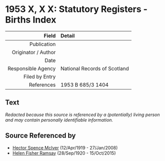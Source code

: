 ﻿---
layout: page
permalink: /sources/s17539604
---

# 1953 X, X X: Statutory Registers - Births Index

Field | Detail
---:|:---
Publication | 
Originator / Author | 
Date | 
Responsible Agency | National Records of Scotland
Filed by Entry | 
References | 1953 B 685/3 1404

## Text

_Redacted because this source is referenced by a (potentially) living person and may contain personally identifiable information._

## Source Referenced by

* [Hector Spence McIver](../people/@34334364@-hector-spence-mciver-b1919-4-12-d2008-1-27.md) (12/Apr/1919 - 27/Jan/2008)
* [Helen Fisher Ramsay](../people/@34267190@-helen-fisher-ramsay-b1920-9-28-d2015-10-15.md) (28/Sep/1920 - 15/Oct/2015)
